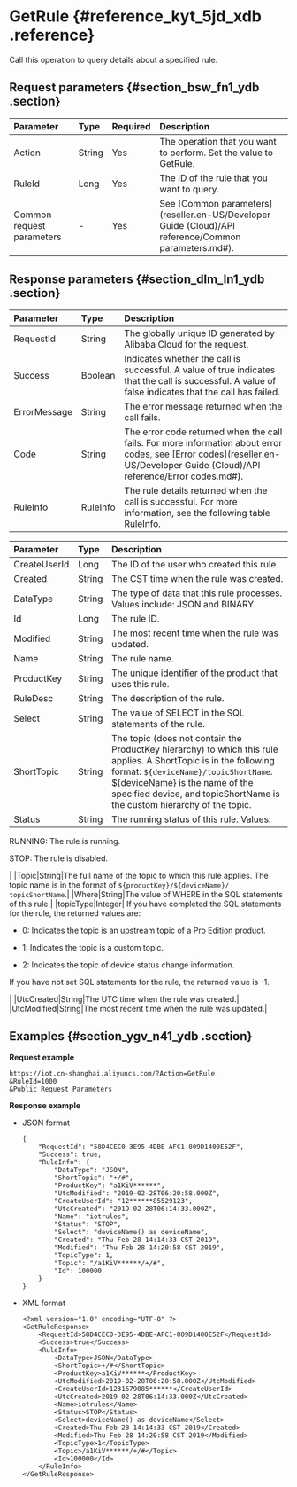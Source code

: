 # GetRule {#reference_kyt_5jd_xdb .reference}

Call this operation to query details about a specified rule.

## Request parameters {#section_bsw_fn1_ydb .section}

|Parameter|Type|Required|Description|
|:--------|:---|:-------|:----------|
|Action|String|Yes|The operation that you want to perform. Set the value to GetRule.|
|RuleId|Long|Yes|The ID of the rule that you want to query.|
|Common request parameters|-|Yes|See [Common parameters](reseller.en-US/Developer Guide (Cloud)/API reference/Common parameters.md#).|

## Response parameters {#section_dlm_ln1_ydb .section}

|Parameter|Type|Description|
|:--------|:---|:----------|
|RequestId|String|The globally unique ID generated by Alibaba Cloud for the request.|
|Success|Boolean|Indicates whether the call is successful. A value of true indicates that the call is successful. A value of false indicates that the call has failed.|
|ErrorMessage|String|The error message returned when the call fails.|
|Code|String|The error code returned when the call fails. For more information about error codes, see [Error codes](reseller.en-US/Developer Guide (Cloud)/API reference/Error codes.md#).|
|RuleInfo|RuleInfo|The rule details returned when the call is successful. For more information, see the following table RuleInfo.|

|Parameter|Type|Description|
|:--------|:---|:----------|
|CreateUserId|Long|The ID of the user who created this rule.|
|Created|String|The CST time when the rule was created.|
|DataType|String|The type of data that this rule processes. Values include: JSON and BINARY.|
|Id|Long|The rule ID.|
|Modified|String|The most recent time when the rule was updated.|
|Name|String|The rule name.|
|ProductKey|String|The unique identifier of the product that uses this rule.|
|RuleDesc|String|The description of the rule.|
|Select|String|The value of SELECT in the SQL statements of the rule.|
|ShortTopic|String|The topic \(does not contain the ProductKey hierarchy\) to which this rule applies. A ShortTopic is in the following format: `${deviceName}/topicShortName`. $\{deviceName\} is the name of the specified device, and topicShortName is the custom hierarchy of the topic.|
|Status|String| The running status of this rule. Values:

 RUNNING: The rule is running.

 STOP: The rule is disabled.

 |
|Topic|String|The full name of the topic to which this rule applies. The topic name is in the format of `${productKey}/${deviceName}/ topicShortName`.|
|Where|String|The value of WHERE in the SQL statements of this rule.|
|topicType|Integer| If you have completed the SQL statements for the rule, the returned values are:

 -   0: Indicates the topic is an upstream topic of a Pro Edition product.

-   1: Indicates the topic is a custom topic.

-   2: Indicates the topic of device status change information.

 If you have not set SQL statements for the rule, the returned value is -1.

 |
|UtcCreated|String|The UTC time when the rule was created.|
|UtcModified|String|The most recent time when the rule was updated.|

## Examples {#section_ygv_n41_ydb .section}

**Request example**

```
https://iot.cn-shanghai.aliyuncs.com/?Action=GetRule
&RuleId=1000
&Public Request Parameters
```

**Response example**

-   JSON format

    ```
    {
    	"RequestId": "58D4CEC0-3E95-4DBE-AFC1-809D1400E52F",
    	"Success": true,
    	"RuleInfo": {
    		"DataType": "JSON",
    		"ShortTopic": "+/#",
    		"ProductKey": "a1KiV******",
    		"UtcModified": "2019-02-28T06:20:58.000Z",
    		"CreateUserId": "12******85529123",
    		"UtcCreated": "2019-02-28T06:14:33.000Z",
    		"Name": "iotrules",
    		"Status": "STOP",
    		"Select": "deviceName() as deviceName",
    		"Created": "Thu Feb 28 14:14:33 CST 2019",
    		"Modified": "Thu Feb 28 14:20:58 CST 2019",
    		"TopicType": 1,
    		"Topic": "/a1KiV******/+/#",
    		"Id": 100000
    	}
    }
    ```

-   XML format

    ```
    <?xml version="1.0" encoding="UTF-8" ?>
    <GetRuleResponse>
    	<RequestId>58D4CEC0-3E95-4DBE-AFC1-809D1400E52F</RequestId>
    	<Success>true</Success>
    	<RuleInfo>
    		<DataType>JSON</DataType>
    		<ShortTopic>+/#</ShortTopic>
    		<ProductKey>a1KiV******</ProductKey>
    		<UtcModified>2019-02-28T06:20:58.000Z</UtcModified>
    		<CreateUserId>1231579085******</CreateUserId>
    		<UtcCreated>2019-02-28T06:14:33.000Z</UtcCreated>
    		<Name>iotrules</Name>
    		<Status>STOP</Status>
    		<Select>deviceName() as deviceName</Select>
    		<Created>Thu Feb 28 14:14:33 CST 2019</Created>
    		<Modified>Thu Feb 28 14:20:58 CST 2019</Modified>
    		<TopicType>1</TopicType>
    		<Topic>/a1KiV******/+/#</Topic>
    		<Id>100000</Id>
    	</RuleInfo>
    </GetRuleResponse>
    ```


